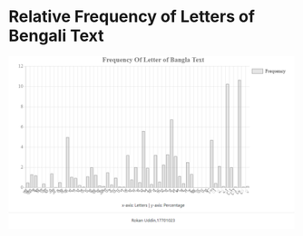 # Relative Frequency of Letters of Bengali Text



![alt text](https://github.com/Rokan-Uddin/BanglaLetterFrequency/blob/main/chart.PNG?raw=true)
